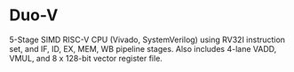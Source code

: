 # Duo-V
5-Stage SIMD RISC-V CPU (Vivado, SystemVerilog) using RV32I instruction set, and IF, ID, EX, MEM, WB pipeline stages. Also includes 4-lane VADD, VMUL, and 8 x 128-bit vector register file.
